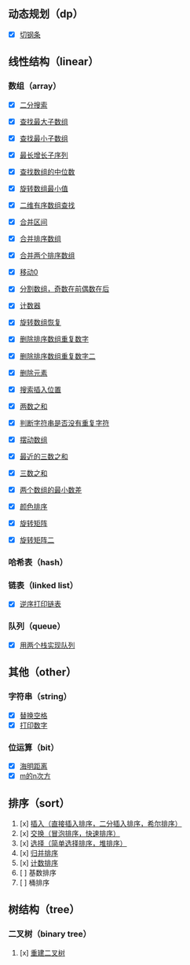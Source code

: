 ## 动态规划（dp）
- [x] [切钢条](./dp/java/CutRod.java)

## 线性结构（linear）
### 数组（array）
- [x] [二分搜索](./linear/array/BinarySearch.java)
- [x] [查找最大子数组](./linear/array/FindMaximumSubArray.java)
- [x] [查找最小子数组](./linear/array/FindMinimumSubArray.java)
- [x] [最长增长子序列](./linear/array/LongestIncreasingContinuousSubsequence.java)
- [x] [查找数组的中位数](./linear/array/MiddleNumberOfArray.java)
- [x] [旋转数组最小值](./linear/array/MinValueOfRotateArray.java)
- [x] [二维有序数组查找](./linear/array/OrderedTwoDimensionArray.java)
- [x] [合并区间](./linear/array/MergeRange.java)
- [x] [合并排序数组](./linear/array/MergeSortedArray.java)
- [x] [合并两个排序数组](./linear/array/MergeTwoSortedArrays.java)
- [x] [移动0](./linear/array/MoveZeroes.java)
- [x] [分割数组，奇数在前偶数在后](./linear/array/PartitionArrayByOddAndEven.java)
- [x] [计数器](./linear/array/PlusOne.java)
- [x] [旋转数组恢复](./linear/array/RecoverRotatedSortedArray.java)
- [x] [删除排序数组重复数字](./linear/array/RemoveDuplicatesFromSortedArray.java)
- [x] [删除排序数组重复数字二](./linear/array/RemoveDuplicatesFromSortedArrayII.java)
- [x] [删除元素](./linear/array/RemoveElement.java)
- [x] [搜索插入位置](./linear/array/SearchInsertPosition.java)
- [x] [两数之和](./linear/array/TwoSum.java)
- [x] [判断字符串是否没有重复字符](./linear/array/UniqueCharacters.java)
- [x] [摆动数组](./linear/array/WiggleSort.java)
- [x] [最近的三数之和](./linear/array/ThreeSumClosest.java)
- [x] [三数之和](./linear/array/ThreeSum.java)
- [x] [两个数组的最小数差](./linear/array/TheSmallestDifference.java)
- [x] [颜色排序](./linear/array/SortColors.java)
- [x] [旋转矩阵](./linear/array/SpiralMatrix.java)
- [x] [旋转矩阵二](./linear/array/SpiralMatrixII.java)



### 哈希表（hash）
### 链表（linked list）
- [x] [逆序打印链表](./linear/linkedlist/ReverseListNode.java)
### 队列（queue）
- [x] [用两个栈实现队列](./linear/queue/QueueWithTwoStacks.java)


## 其他（other）
### 字符串（string）
- [x] [替换空格](./other/string/ReplaceSpace.java)
- [x] [打印数字](./other/string/PrintToMaxOfDigit.java)
### 位运算（bit）
- [x] [海明距离](./other/bit/HammingDistance.java)
- [x] [m的n次方](./other/bit/PowerWithUnsignedExponent.java)

## 排序（sort）
1. [x] [插入（直接插入排序，二分插入排序，希尔排序）](./sort/java/InsertSort.java)
2. [x] [交换（冒泡排序，快速排序）](./sort/java/SwapSort.java)
3. [x] [选择（简单选择排序，堆排序）](./sort/java/SelectSort.java)
4. [x] [归并排序](./sort/java/MergeSort.java)
5. [x] [计数排序](./sort/java/CountingSort.java)
6. [ ] 基数排序
7. [ ] 桶排序

## 树结构（tree）
### 二叉树（binary tree）
1. [x] [重建二叉树](./tree/java/ConstructBinaryTree.java)







